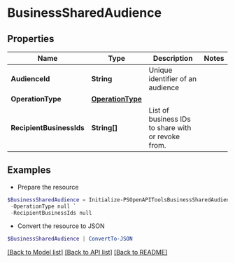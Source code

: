 # BusinessSharedAudience
## Properties

Name | Type | Description | Notes
------------ | ------------- | ------------- | -------------
**AudienceId** | **String** | Unique identifier of an audience | 
**OperationType** | [**OperationType**](OperationType.md) |  | 
**RecipientBusinessIds** | **String[]** | List of business IDs to share with or revoke from. | 

## Examples

- Prepare the resource
```powershell
$BusinessSharedAudience = Initialize-PSOpenAPIToolsBusinessSharedAudience  -AudienceId 2542621871096 `
 -OperationType null `
 -RecipientBusinessIds null
```

- Convert the resource to JSON
```powershell
$BusinessSharedAudience | ConvertTo-JSON
```

[[Back to Model list]](../README.md#documentation-for-models) [[Back to API list]](../README.md#documentation-for-api-endpoints) [[Back to README]](../README.md)

